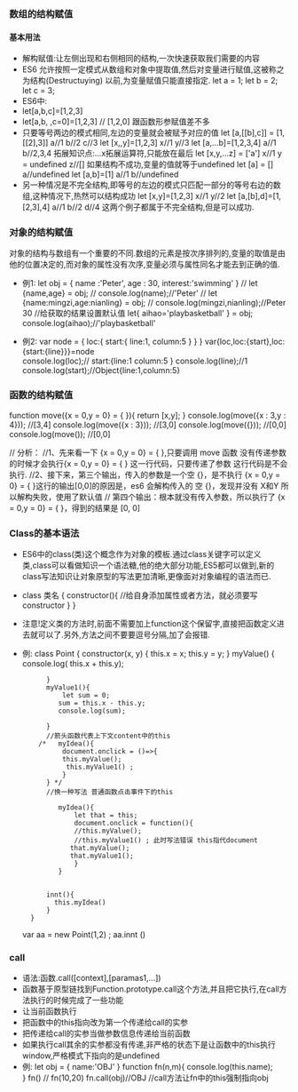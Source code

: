 ### 数组的结构赋值
#### 基本用法
   + 解构赋值:让左侧出现和右侧相同的结构,一次快速获取我们需要的内容
   + ES6 允许按照一定模式从数组和对象中提取值,然后对变量进行赋值,这被称之为结构(Destructuying) 以前,为变量赋值只能直接指定.
   let a = 1;
   let b = 2;
   let c = 3;
   + ES6中:
   + let[a,b,c]=[1,2,3]
   + let[a,b, ,c=0]=[1,2,3]    // [1,2,0] 跟函数形参赋值差不多
   + 只要等号两边的模式相同,左边的变量就会被赋予对应的值
   let [a,[[b],c]] = [1,[[2],3]]    a//1 b//2 c//3
   let [x,,y]=[1,2,3] x//1 y//3
   let [a,...b]=[1,2,3,4]  a//1 b//2,3,4  拓展知识点:...x拓展运算符,只能放在最后
   let [x,y,...z] = ['a'] x//1 y = undefined z//[] 如果结构不成功,变量的值就等于undefined
   let [a] = []   a//undefined
   let [a,b]=[1]   a//1 b//undefined
   + 另一种情况是不完全结构,即等号的左边的模式只匹配一部分的等号右边的数组,这种情况下,热然可以结构成功
   let [x,y]=[1,2,3]  x//1 y//2 
   let [a,[b],d]=[1,[2,3],4] a//1  b//2 d//4 这两个例子都属于不完全结构,但是可以成功.

### 对象的结构赋值
 对象的结构与数组有一个重要的不同.数组的元素是按次序排列的,变量的取值是由他的位置决定的,而对象的属性没有次序,变量必须与属性同名才能去到正确的值.
   + 例1:   let obj = {
        name :'Peter',
        age  : 30,
        interest:'swimming'
    } 
  // let {name,age} = obj;
  // console.log(name);//'Peter'
  // let {name:mingzi,age:nianling} = obj;
  // console.log(mingzi,nianling);//Peter 30
  //给获取的结果设置默认值
    let{
        aihao='playbasketball'
        } = obj;
    console.log(aihao);//'playbasketball'
 
   + 例2: var node = {
        loc:{
            start:{
                line:1,
                column:5
            }
        }
    }
var{loc,loc:{start},loc:{start:{line}}}=node  
  console.log(loc);// start:{line:1 column:5 }
  console.log(line);//1
  console.log(start);//Object{line:1,column:5}
  
### 函数的结构赋值
function move({x = 0,y = 0} = { }){
    return [x,y];
}
console.log(move({x : 3,y : 4})); //[3,4]
console.log(move({x : 3})); //[3,0]
console.log(move({})); //[0,0]
console.log(move()); //[0,0]
 
// 分析：
//1、先来看一下 {x = 0,y = 0} = { },只要调用 move 函数 没有传递参数的时候才会执行{x = 0,y = 0} = { } 这一行代码，只要传递了参数 这行代码是不会执行.
//2、接下来，第三个输出，传入的参数是一个空 {}，是不执行 {x = 0,y = 0} = { }这行的输出[0,0]的原因是，es6 会解构传入的 空 {}，发现并没有 X和Y 所以解构失败，使用了默认值
// 第四个输出：根本就没有传入参数，所以执行了 {x = 0,y = 0} = { }，得到的结果是 [0, 0]
    
### Class的基本语法
+ ES6中的class(类)这个概念作为对象的模板.通过class关键字可以定义类,class可以看做知识一个语法糖,他的绝大部分功能,ES5都可以做到,新的class写法知识让对象原型的写法更加清晰,更像面对对象编程的语法而已.
 + class 类名 {
            constructor(){
                //给自身添加属性或者方法，就必须要写constructor
            }
        } 
+ 注意!定义类的方法时,前面不需要加上function这个保留字,直接把函数定义进去就可以了.另外,方法之间不要要逗号分隔,加了会报错.
+ 例:     class Point {
            constructor(x, y) {
                this.x = x;
                this.y = y;
            }
            myValue() {
               console.log(  this.x + this.y);
              
            }
            myValue1(){
                let sum = 0;
               sum = this.x - this.y;
               console.log(sum);
               
            }
            //箭头函数代表上下文content中的this
          /*   myIdea(){
                document.onclick = ()=>{
                this.myValue();
                 this.myValue1() ;
                }
            } */
            //换一种写法 普通函数点击事件下的this

               myIdea(){
                   let that = this;
                   document.onclick = function(){
                   //this.myValue();
                   //this.myValue1() ; 此时写法错误 this指代document
                  that.myValue();
                  that.myValue1();
                   }
               }


            innt(){
              this.myIdea()
            }
        }

     var aa = new  Point(1,2) ;
   aa.innt ()
 ### call 
 + 语法:函数.call([context],[paramas1,...]) 
 + 函数基于原型链找到Function.prototype.call这个方法,并且把它执行,在call方法执行的时候完成了一些功能
 + 让当前函数执行
 + 把函数中的this指向改为第一个传递给call的实参
 + 把传递给call的实参当做参数信息传递给当前函数
 + 如果执行call其余的实参都没有传递,非严格的状态下是让函数中的this执行window,严格模式下指向的是undefined 
 + 例:  let obj = {
       name:'OBJ'
   }
   function fn(n,m){
       console.log(this.name);       
   }
   fn()
  // fn(10,20)
fn.call(obj)//OBJ
//call方法让fn中的this强制指向obj
   
   
